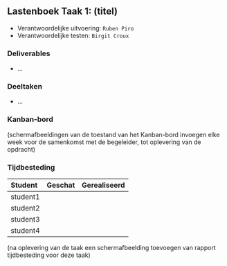## Lastenboek Taak 1: (titel)

* Verantwoordelijke uitvoering: `Ruben Piro`
* Verantwoordelijke testen: `Birgit Croux`

### Deliverables

* ...

### Deeltaken

* ...

### Kanban-bord

(schermafbeeldingen van de toestand van het Kanban-bord invoegen elke week voor de samenkomst met de begeleider, tot oplevering van de opdracht)

### Tijdbesteding

| Student  | Geschat | Gerealiseerd |
| :---     |    ---: |         ---: |
| student1 |         |              |
| student2 |         |              |
| student3 |         |              |
| student4 |         |              |

(na oplevering van de taak een schermafbeelding toevoegen van rapport tijdbesteding voor deze taak)
